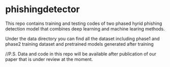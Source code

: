 # phishingdetector
This repo contains training and testing codes of two phased hyrid phishing detection model that combines deep learning and machine learing methods.

Under the data directory you can find all the dataset including phase1 and phase2 training dataset and pretrained models generated after training

//P.S. Data and code in this repo will be available after publication of our paper that is under review at the moment.
